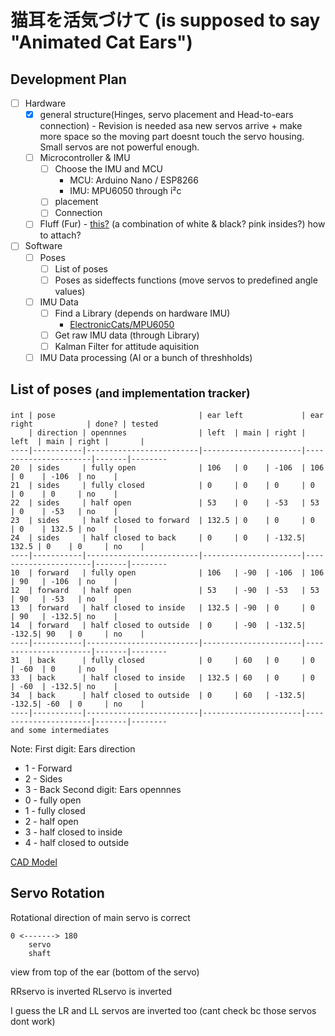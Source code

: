 # 猫耳を活気づけて (is supposed to say "Animated Cat Ears")

## Development Plan
- [ ] Hardware 
  - [x] general structure(Hinges, servo placement and Head-to-ears connection) - Revision is needed asa new servos arrive + make more space so the moving part doesnt touch the servo housing. Small servos are not powerful enough.
  - [ ] Microcontroller & IMU
    - [ ] Choose the IMU and MCU 
      - MCU: Arduino Nano / ESP8266
      - IMU: MPU6050 through i²c
    - [ ] placement
    - [ ] Connection
  - [ ] Fluff (Fur) - [this?](https://www.amazon.de/WLLHYF-zotteligen-flauschige-Stuhlabdeckung-Weihnachten/dp/B0BJKKF45H) (a combination of white & black? pink insides?) how to attach?

- [ ] Software
  - [ ] Poses 
    - [ ] List of poses 
    - [ ] Poses as sideffects functions (move servos to predefined angle values)
  - [ ] IMU Data
    - [ ] Find a Library (depends on hardware IMU)
      - [ElectronicCats/MPU6050](https://github.com/ElectronicCats/mpu6050)
    - [ ] Get raw IMU data (through Library)
    - [ ] Kalman Filter for attitude aquisition
  - [ ] IMU Data processing (AI or a bunch of threshholds)

## List of poses <sub>(and implementation tracker)</sub>
```
int | pose                                | ear left             | ear right            | done? | tested
    | direction | opennnes                | left  | main | right | left  | main | right |       |
----|-----------|-------------------------|----------------------|----------------------|-------|--------
20  | sides     | fully open              | 106   | 0    | -106  | 106   | 0    | -106  | no    |
21  | sides     | fully closed            | 0     | 0    | 0     | 0     | 0    | 0     | no    |
22  | sides     | half open               | 53    | 0    | -53   | 53    | 0    | -53   | no    |
23  | sides     | half closed to forward  | 132.5 | 0    | 0     | 0     | 0    | 132.5 | no    |
24  | sides     | half closed to back     | 0     | 0    | -132.5| 132.5 | 0    | 0     | no    |
----|-----------|-------------------------|----------------------|----------------------|-------|--------
10  | forward   | fully open              | 106   | -90  | -106  | 106   | 90   | -106  | no    |
12  | forward   | half open               | 53    | -90  | -53   | 53    | 90   | -53   | no    |
13  | forward   | half closed to inside   | 132.5 | -90  | 0     | 0     | 90   | -132.5| no    |
14  | forward   | half closed to outside  | 0     | -90  | -132.5| -132.5| 90   | 0     | no    |
----|-----------|-------------------------|----------------------|----------------------|-------|--------
31  | back      | fully closed            | 0     | 60   | 0     | 0     | -60  | 0     | no    |
33  | back      | half closed to inside   | 132.5 | 60   | 0     | 0     | -60  | -132.5| no    |
34  | back      | half closed to outside  | 0     | 60   | -132.5| -132.5| -60  | 0     | no    |
----|-----------|-------------------------|----------------------|----------------------|-------|--------
and some intermediates
```
Note:
First digit: Ears direction
  - 1 - Forward
  - 2 - Sides 
  - 3 - Back
Second digit: Ears opennnes
  - 0 - fully open 
  - 1 - fully closed
  - 2 - half open
  - 3 - half closed to inside
  - 4 - half closed to outside

[CAD Model](https://cad.onshape.com/documents/12e9aba77e87c6321bec619e/w/794df45025b857e20fcdd77e/e/3349def638c04338ac328868?renderMode=0&uiState=658ed7810e636f5b707b00f6)
## Servo Rotation

Rotational direction of main servo is correct 
```
0 <-------> 180
    servo 
    shaft
```
view from top of the ear (bottom of the servo)

RRservo is inverted
RLservo is inverted

I guess the LR and LL servos are inverted too (cant check bc those servos dont work)


